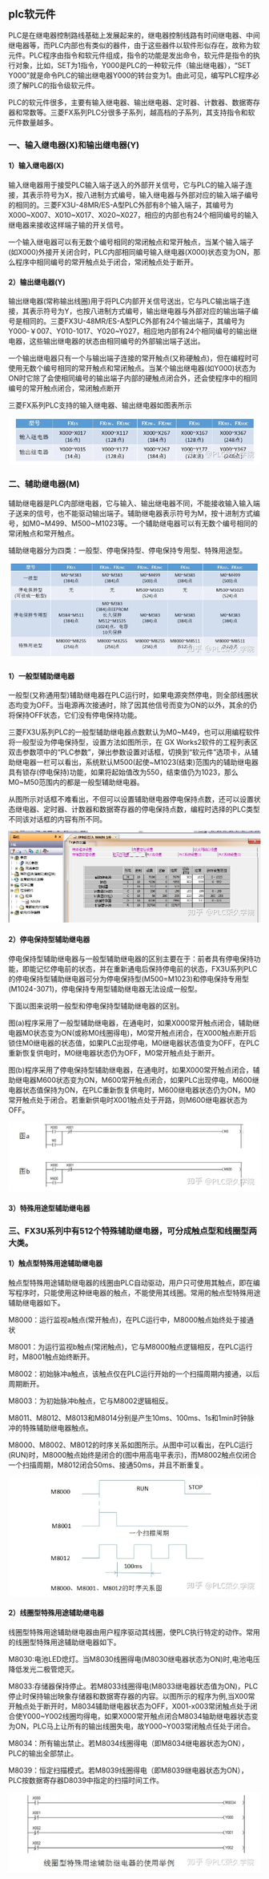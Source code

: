 ##  plc软元件

PLC是在继电器控制路线基础上发展起来的，继电器控制线路有时间继电器、中间继电器等，而PLC内部也有类似的器件，由于这些器件以软件形似存在，故称为软元件。PLC程序由指令和软元件组成，指令的功能是发出命令，软元件是指令的执行对象，比如，SET为1指令，Y000是PLC的一种软元件（输出继电器），“SET Y000”就是命令PLC的输出继电器Y000的转台变为1。由此可见，编写PLC程序必须了解PLC的指令级软元件。

PLC的软元件很多，主要有输入继电器、输出继电器、定时器、计数器、数据寄存器和常数等。三菱FX系列PLC分很多子系列，越高档的子系列，其支持指令和软元件数量越多。

### 一、输入继电器(X)和输出继电器(Y)

#### 1）输入继电器(X)

输入继电器用于接受PLC输入端子送入的外部开关信号，它与PLC的输入端子连接，其表示符号为X，按八进制方式编号，输入继电器与外部对应的输入端子编号的相同的。三菱FX3U-48MR/ES-A型PLC外部有8个输入端子，其编号为X000~X007、X010~X017、X020~X027，相应的内部也有24个相同编号的输入继电器来接收这样端子输的开关信号。

一个输入继电器可以有无数个编号相同的常闭触点和常开触点，当某个输入端子(如X000)外接开关闭合时，PLC内部相同编号输入继电器(X000)状态变为ON，那么程序中相同编号的常开触点处于闭合，常闭触点处于断开。

#### 2）输出继电器(Y)

输出继电器(常称输出线圈)用于将PLC内部开关信号送出，它与PLC输出端子连接，其表示符号为Y，也按八进制方式编号，输出继电器与外部对应的输出端子编号是相同的。三菱FX3U-48MR/ES-A型PLC外部有24个输出端子，其编号为Y000-￥007、Y010-1017、Y020~Y027，相应地内部有24个相同编号的输出继电器，这些输出继电器的状态由相同编号的外部输出端子送出。

一个输出继电器只有一个与输出端子连接的常开触点(又称硬触点)，但在编程时可使用无数个编号相同的常开触点和常闭触点。当某个输出继电器(如Y000)状态为ON时它除了会使相同编号的输出端子内部的硬触点闭合外，还会使程序中的相同编号的常开触点闭合，常闭触点断开

三菱FX系列PLC支持的输入继电器、输出继电器如图表所示

![img](./img/v2-f8165a9c3f6a19a0e6aec5865214d928_1440w.webp)

### 二、辅助继电器(M)

辅助继电器是PLC内部继电器，它与输入、输出继电器不同，不能接收输入输入端子送来的信号，也不能驱动输出端子。辅助继电器表示符号为M，按十进制方式编号，如M0~M499、M500~M1023等。一个辅助继电器可以有无数个编号相同的常闭触点和常开触点。

辅助继电器分为四类：一般型、停电保持型、停电保持专用型、特殊用途型。

![img](./img/v2-cfea5a0a72636685b6fc80a52070c552_1440w.webp)

#### 1）一般型辅助继电器

一般型(又称通用型)辅助继电器在PLC运行时，如果电源突然停电，则全部线圈状态均变为OFF。当电源再次接通时，除了因其他信号而变为ON的以外，其余的仍将保持OFF状态，它们没有停电保持功能。

三菱FX3U系列PLC的一般型辅助继电器点数默认为M0~M49，也可以用编程软件将一般型设为停电保持型，设置方法如图所示，在 GX Works2软件的工程列表区双击参数项中的“PLC参数”，弹出参数设置对话框，切换到“软元件”选项卡，从辅助继电器一栏可以看出，系统默认M500(起使~M1023(结束)范围内的辅助继电器具有锁存(停电保持)功能，如果将起始值改为550，结束值仍为1023，那么M0~M50范围内的都是一般型辅助继电器。

从图所示对话框不难看出，不但可以设置辅助继电器停电保持点数，还可以设置状态继电器、定时器、计数器和数据寄存器的停电保持点数，编程时选择的PLC类型不同该对话框的内容有所不同。

![img](./img/v2-6f406bd1d0d40ad617ea99dfc8907388_1440w.webp)

#### 2）停电保持型辅助继电器

停电保持型辅助继电器与一般型辅助继电器的区别主要在于：前者具有停电保持功能，即能记忆停电前的状态，并在重新通电后保持停电前的状态，FX3U系列PLC的停电保持型辅助继电器可分为停电保持型(M500=M1023)和停电保持专用型(M1024-3071)，停电保持专用型辅助继电器无法设成一般型。

下面以图来说明一般型和停电保持型辅助继电器的区别。

图(a)程序采用了一般型辅助继电器，在通电时，如果X000常开触点闭合，辅助继电器M0状态变为ON(或称M0线圈得电)，M0常开触点闭合，在X000触点断开后锁住M0继电器的状态值，如果PLC出现停电，M0继电器状态值变为OFF，在PLC重新恢复供电时，M0继电器状态仍为OFF，M0常开触点处于断开。

图(b)程序采用了停电保持型辅助继电器，在通电时，如果X000常开触点闭合，辅助继电器M600状态变为ON，M600常开触点闭合，如果PLC出现停电，M600继电器状态值保持为ON，在PLC重新恢复供电时，M600继电器状态仍为ON，M0常开触点处于闭合。若重新供电时X001触点处于开路，则M600继电器状态为OFF。

![img](./img/v2-d5379932d69ccfa617ce0b5bf3dde708_1440w.webp)

#### 3）特殊用途型辅助继电器

### 三、FX3U系列中有512个特殊辅助继电器，可分成触点型和线圈型两大类。

#### 1）触点型特殊用途辅助继电器

触点型特殊用途辅助继电器的线圈由PLC自动驱动，用户只可使用其触点，即在编写程序时，只能使用这种继电器的触点，不能使用其线圈。常用的触点型特殊用途辅助继电器如下。

M8000：运行监视a触点(常开触点)，在PLC运行中，M8000触点始终处于接通状

M8001：为运行监视b触点(常闭触点)，它与M8000触点逻辑相反，在PLC运行时，M8001触点始终断开。

M8002：初始脉冲a触点，该触点仅在PLC运行开始的一个扫描周期内接通，以后周期断开。

M8003：为初始脉冲b触点，它与M8002逻辑相反。

M8011、M8012、M8013和M8014分别是产生10ms、100ms、1s和1min时钟脉冲的特殊辅助继电器触点。

M8000、M8002、M8012的时序关系如图所示。从图中可以看出，在PLC运行(RUN)时，M8000触点始终是闭合的(图中用高电平表示)，而M8002触点仅闭合一个扫描周期，M8012闭合50ms、接通50ms，并且不断重复。

![img](./img/v2-acd91b7e59d77129bb4df2287a5f90cc_1440w.webp)

#### 2）线圈型特殊用途辅助继电器

线圈型特殊用途辅助继电器由用户程序驱动其线圈，使PLC执行特定的动作。常用的线圈型特殊用途辅助继电器如下。

M8030:电池LED熄灯。当M8030线圈得电(M8030继电器状态为ON)时,电池电压降低发光二极管熄灭。

M8033:存储器保持停止。若M8033线圈得电(M8033继电器状态值为ON)，PLC停止时保持输出映象存储器和数据寄存器的内容。以图所示的程序为例,当X00常开触点处于断开时，M8034辅助继电器状态为OFF，X001-x003常闭触点处于闭合使Y000~Y002线圈均得电，如果X000常开触点闭合M8034轴助继电器状态变为ON，PLC马上让所有的输出线圈失电，故Y000~Y003常闭触点任处于闭合。

M8034：所有输出禁止。若M8034线圈得电（即M8034继电器状态为ON），PLC的输出全部禁止。

M8039：恒定扫描模式。若M8039线圈得电（即M8039继电器状态为ON），PLC按数据寄存器D8039中指定的扫描时间工作。

![img](./img/v2-21cdee3a4a91a2f313ec50593df368f3_1440w.webp)